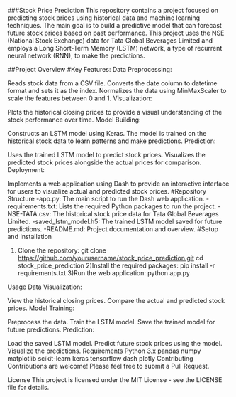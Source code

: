 ###Stock Price Prediction
This repository contains a project focused on predicting stock prices using historical data and machine learning techniques. The main goal is to build a predictive model that can forecast future stock prices based on past performance. This project uses the NSE (National Stock Exchange) data for Tata Global Beverages Limited and employs a Long Short-Term Memory (LSTM) network, a type of recurrent neural network (RNN), to make the predictions.

##Project Overview
#Key Features:
Data Preprocessing:

Reads stock data from a CSV file.
Converts the date column to datetime format and sets it as the index.
Normalizes the data using MinMaxScaler to scale the features between 0 and 1.
Visualization:

Plots the historical closing prices to provide a visual understanding of the stock performance over time.
Model Building:

Constructs an LSTM model using Keras.
The model is trained on the historical stock data to learn patterns and make predictions.
Prediction:

Uses the trained LSTM model to predict stock prices.
Visualizes the predicted stock prices alongside the actual prices for comparison.
Deployment:

Implements a web application using Dash to provide an interactive interface for users to visualize actual and predicted stock prices.
#Repository Structure
-app.py: The main script to run the Dash web application.
-requirements.txt: Lists the required Python packages to run the project.
-NSE-TATA.csv: The historical stock price data for Tata Global Beverages Limited.
-saved_lstm_model.h5: The trained LSTM model saved for future predictions.
-README.md: Project documentation and overview.
#Setup and Installation
1) Clone the repository:
git clone https://github.com/yourusername/stock_price_prediction.git
cd stock_price_prediction
2)Install the required packages:
pip install -r requirements.txt
3)Run the web application:
python app.py

Usage
Data Visualization:

View the historical closing prices.
Compare the actual and predicted stock prices.
Model Training:

Preprocess the data.
Train the LSTM model.
Save the trained model for future predictions.
Prediction:

Load the saved LSTM model.
Predict future stock prices using the model.
Visualize the predictions.
Requirements
Python 3.x
pandas
numpy
matplotlib
scikit-learn
keras
tensorflow
dash
plotly
Contributing
Contributions are welcome! Please feel free to submit a Pull Request.

License
This project is licensed under the MIT License - see the LICENSE file for details.
